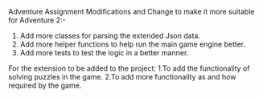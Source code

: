 Adventure Assignment Modifications and Change to make it more suitable for Adventure 2:-
 1. Add more classes for parsing the extended Json data.
 2. Add more helper functions to help run the main game engine better.
 3. Add more tests to test the logic in a better manner.


For the extension to be added to the project:
 1.To add the functionality of solving puzzles in the game.
 2.To add more functionailty as and how required by the game.
